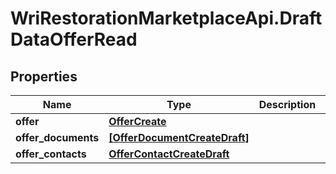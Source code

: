 # WriRestorationMarketplaceApi.DraftDataOfferRead

## Properties
Name | Type | Description | Notes
------------ | ------------- | ------------- | -------------
**offer** | [**OfferCreate**](OfferCreate.md) |  | [optional] 
**offer_documents** | [**[OfferDocumentCreateDraft]**](OfferDocumentCreateDraft.md) |  | [optional] 
**offer_contacts** | [**OfferContactCreateDraft**](OfferContactCreateDraft.md) |  | [optional] 


